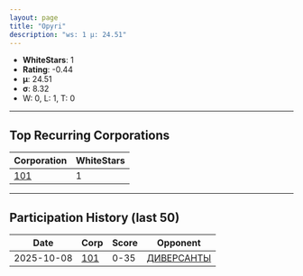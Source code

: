 ```yaml
---
layout: page
title: "Opyri"
description: "ws: 1 μ: 24.51"
---
```

- **WhiteStars**: 1
- **Rating**: -0.44
- **μ**: 24.51  
- **σ**: 8.32
- W: 0, L: 1, T: 0

---

## Top Recurring Corporations

| Corporation | WhiteStars |
| --- | --- |
| [101](https://ws.tsl.rocks/corp/6b4681e994e78199b26297184be90aaf1928c04f6323f02fc316d25729e121e6/) | 1 |

---

## Participation History (last 50)

| Date | Corp | Score | Opponent |
| --- | --- | --- | --- |
| 2025-10-08 | [101](https://ws.tsl.rocks/corp/6b4681e994e78199b26297184be90aaf1928c04f6323f02fc316d25729e121e6/) | 0-35 | [ДИВЕРСАНТЫ](https://ws.tsl.rocks/corp/888c6867d19667e4ed2d1c33723960d52d5f92fd8a93eb6ff380d218604939fb/) |